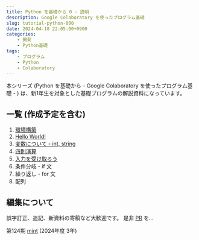 ```yaml
---
title: Python を基礎から 0 - 説明
description: Google Colaboratory を使ったプログラム基礎
slug: tutorial-python-000
date: 2024-04-18 22:05:00+0900
categories:
    - 開発
    - Python基礎
tags:
    - プログラム
    - Python
    - Colaboratory
---
```


本シリーズ (Python を基礎から - Google Colaboratory を使ったプログラム基礎 - ) は、新1年生を対象とした基礎プログラムの解説資料になっています。

## 一覧 (作成予定を含む)
1. [環境構築](../tutorial-python-001)
1. [Hello World!](../tutorial-python-002)
1. [変数について - int, string](../tutorial-python-003)
1. [四則演算](../tutorial-python-004)
1. [入力を受け取ろう](../tutorial-python-005)
1. 条件分岐 - if 文
1. 繰り返し - for 文
1. 配列

## 編集について
誤字訂正、追記、新資料の寄稿など大歓迎です。
是非 [PR](https://github.com/takasaki-physics/takasaki-physics.github.io/pulls) を…

第124期 [mint](https://github.com/mint73) (2024年度 3年)
